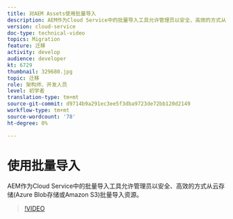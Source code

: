 ```yaml
---
title: 对AEM Assets使用批量导入
description: AEM作为Cloud Service中的批量导入工具允许管理员以安全、高效的方式从云存储(Azure Blob存储或Amazon S3)批量导入资源。
version: cloud-service
doc-type: technical-video
topics: Migration
feature: 迁移
activity: develop
audience: developer
kt: 6729
thumbnail: 329680.jpg
topic: 迁移
role: 架构师、开发人员
level: 初学者
translation-type: tm+mt
source-git-commit: d9714b9a291ec3ee5f3dba9723de72bb120d2149
workflow-type: tm+mt
source-wordcount: '78'
ht-degree: 0%

---
```



# 使用批量导入

AEM作为Cloud Service中的批量导入工具允许管理员以安全、高效的方式从云存储(Azure Blob存储或Amazon S3)批量导入资源。

>[!VIDEO](https://video.tv.adobe.com/v/329680/?quality=12&learn=on)
